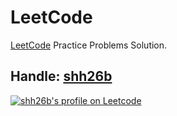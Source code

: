 # LeetCode

[LeetCode](https://leetcode.com) Practice Problems Solution.

## Handle: [shh26b](https://leetcode.com/shh26b)

<a href="https://leetcode.com/shh26b" target="_blank"><img src="https://img.shields.io/badge/dynamic/json?&color=1f8acb&logo=leetcode&label=Leetcode&url=https://competitive-coding-api.herokuapp.com/api/leetcode/sh048b&query=%24.rating&prefix=Rating%20&style=for-the-badge&cacheSeconds=259200" alt="shh26b's profile on Leetcode" title="shh26b's profile on Leetcode"></a>
